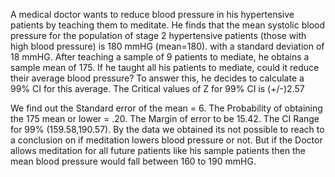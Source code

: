 A medical doctor wants to reduce blood pressure in his hypertensive patients by teaching them to meditate.
He finds that the mean systolic blood pressure for the population of stage 2 hypertensive patients (those with 
high blood pressure) is 180 mmHG (mean=180). with a standard deviation of 18 mmHG. After teaching a sample of 9
patients to mediate, he obtains a sample mean of 175. If he taught all his patients to mediate, could it reduce 
their average blood pressure? To answer this, he decides to calculate a 99% CI for this average.
The Critical values of Z for 99% CI is (+/-)2.57


We find out the Standard error of the mean = 6.
The Probability of obtaining the 175 mean or lower = .20.
The Margin of error to be 15.42.
The CI Range for 99% (159.58,190.57).
By the data we obtained its not possible to reach to a conclusion on if meditation lowers blood pressure or not.
But if the Doctor allows meditation for all future patients like his sample patients then the mean blood pressure would
fall between 160 to 190 mmHG.
